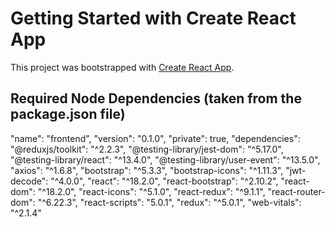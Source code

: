 # Getting Started with Create React App

This project was bootstrapped with [Create React App](https://github.com/facebook/create-react-app).

## Required Node Dependencies (taken from the package.json file)

  "name": "frontend",
  "version": "0.1.0",
  "private": true,
  "dependencies":
    "@reduxjs/toolkit": "^2.2.3",
    "@testing-library/jest-dom": "^5.17.0",
    "@testing-library/react": "^13.4.0",
    "@testing-library/user-event": "^13.5.0",
    "axios": "^1.6.8",
    "bootstrap": "^5.3.3",
    "bootstrap-icons": "^1.11.3",
    "jwt-decode": "^4.0.0",
    "react": "^18.2.0",
    "react-bootstrap": "^2.10.2",
    "react-dom": "^18.2.0",
    "react-icons": "^5.1.0",
    "react-redux": "^9.1.1",
    "react-router-dom": "^6.22.3",
    "react-scripts": "5.0.1",
    "redux": "^5.0.1",
    "web-vitals": "^2.1.4"
